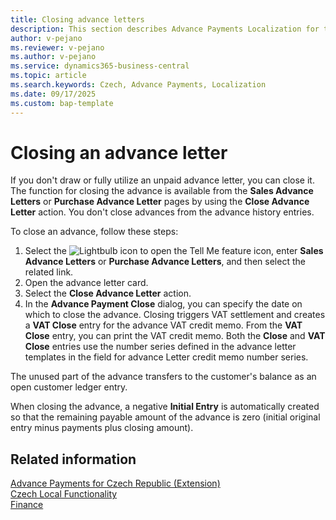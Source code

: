 ```yaml
---
title: Closing advance letters
description: This section describes Advance Payments Localization for the Czech extension.
author: v-pejano
ms.reviewer: v-pejano
ms.author: v-pejano
ms.service: dynamics365-business-central
ms.topic: article
ms.search.keywords: Czech, Advance Payments, Localization
ms.date: 09/17/2025
ms.custom: bap-template
---
```


# Closing an advance letter

If you don't draw or fully utilize an unpaid advance letter, you can close it. The function for closing the advance is available from the **Sales Advance Letters** or **Purchase Advance Letter** pages by using the **Close Advance Letter** action. You don't close advances  from the advance history entries.

To close an advance, follow these steps:

1. Select the ![Lightbulb icon to open the Tell Me feature](../../media/ui-search/search_small.png "Tell me what you want to do") icon, enter **Sales Advance Letters** or **Purchase Advance Letters**, and then select the related link.
2. Open the advance letter card.
3. Select the **Close Advance Letter** action.
4. In the **Advance Payment Close** dialog, you can specify the date on which to close the advance. Closing triggers VAT settlement and creates a **VAT Close** entry for the advance VAT credit memo. From the **VAT Close** entry, you can print the VAT credit memo. Both the **Close** and **VAT Close** entries use the number series defined in the advance letter templates in the field for advance Letter credit memo number series.

The unused part of the advance transfers to the customer's balance as an open customer ledger entry.  

When closing the advance, a negative **Initial Entry** is automatically created so that the remaining payable amount of the advance is zero (initial original entry minus payments plus closing amount).

## Related information

[Advance Payments for Czech Republic (Extension)](ui-extensions-advance-payments-localization-cz.md)  
[Czech Local Functionality](czech-local-functionality.md)  
[Finance](../../finance.md)
